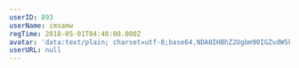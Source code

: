 ```yaml
---
userID: 893
userName: imsamw
regTime: 2018-05-01T04:48:00.000Z
avatar: 'data:text/plain; charset=utf-8;base64,NDA0IHBhZ2Ugbm90IGZvdW5kCg=='
userURL: null
---
```



